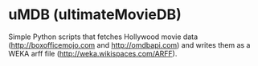 # uMDB (ultimateMovieDB)
Simple Python scripts that fetches Hollywood movie data (http://boxofficemojo.com and http://omdbapi.com) and writes them as a WEKA arff file (http://weka.wikispaces.com/ARFF).
